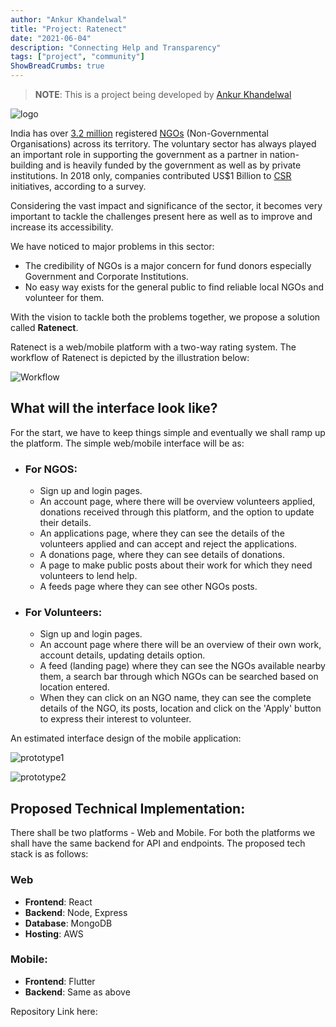 ```yaml
---
author: "Ankur Khandelwal"
title: "Project: Ratenect"
date: "2021-06-04"
description: "Connecting Help and Transparency"
tags: ["project", "community"]
ShowBreadCrumbs: true 
---
```

> **NOTE**: This is a project being developed by [Ankur Khandelwal](https://github.com/Ankur-Khandelwal)

![logo](/assets/logo.png)

India has over [3.2 million](https://www.icnl.org/resources/civic-freedom-monitor/india#:~:text=The%20Central%20Statistical%20Institute%20of,certified%20NGOs%20on%20its%20portal.) registered [NGOs](https://en.wikipedia.org/wiki/Non-governmental_organization) (Non-Governmental Organisations) across its territory. The voluntary sector has always played an important role in supporting the government as a partner in nation-building and is heavily funded by the government as well as by private institutions. In 2018 only, companies contributed US$1 Billion to [CSR](https://www.india-briefing.com/news/corporate-social-responsibility-india-5511.html) initiatives, according to a survey. 

Considering the vast impact and significance of the sector, it becomes very important to tackle the challenges present here as well as to improve and increase its accessibility. 

We have noticed to major problems in this sector:
  - The credibility of NGOs is a major concern for fund donors especially Government and Corporate Institutions.
  - No easy way exists for the general public to find reliable local NGOs and volunteer for them.

With the vision to tackle both the problems together, we propose a solution called **Ratenect**.

Ratenect is a web/mobile platform with a two-way rating system. The workflow of Ratenect is depicted by the illustration below:

![Workflow](/assets/workflow.png)

## What will the interface look like?

For the start, we have to keep things simple and eventually we shall ramp up the platform. The simple web/mobile interface will be as:

- ### For NGOS:
  - Sign up and login pages.
  - An account page, where there will be overview volunteers applied, donations received through this platform, and the option to update their details.
  - An applications page, where they can see the details of the volunteers applied and can accept and reject the applications.
  - A donations page, where they can see details of donations.
  - A page to make public posts about their work for which they need volunteers to lend help. 
  - A feeds page where they can see other NGOs posts.

- ### For Volunteers:
  - Sign up and login pages.
  - An account page where there will be an overview of their own work, account details, updating details option.
  - A feed (landing page) where they can see the NGOs available nearby them, a search bar through which NGOs can be searched based on location entered.
  - When they can click on an NGO name, they can see the complete details of the NGO, its posts, location and click on the 'Apply' button to express their interest to volunteer.

An estimated interface design of the mobile application:

![prototype1](/assets/pp1.png)

![prototype2](/assets/pp2.png)

## Proposed Technical Implementation:
There shall be two platforms - Web and Mobile. For both the platforms we shall have the same backend for API and endpoints. The proposed tech stack is as follows:

### Web
  - **Frontend**: React
  - **Backend**: Node, Express 
  - **Database**: MongoDB
  - **Hosting**: AWS

### Mobile:
  - **Frontend**: Flutter
  - **Backend**: Same as above

Repository Link here:

